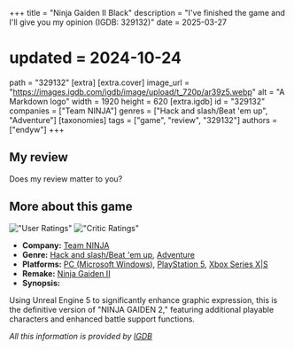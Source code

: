 +++
title = "Ninja Gaiden II Black"
description = "I've finished the game and I'll give you my opinion (IGDB: 329132)"
date = 2025-03-27
# updated = 2024-10-24
path = "329132"
[extra]
[extra.cover]
image_url = "https://images.igdb.com/igdb/image/upload/t_720p/ar39z5.webp"
alt = "A Markdown logo"
width = 1920
height = 620
[extra.igdb]
id = "329132"
companies = ["Team NINJA"]
genres = ["Hack and slash/Beat 'em up", "Adventure"]
[taxonomies]
tags = ["game", "review", "329132"]
authors = ["endyw"]
+++
## My review

Does my review matter to you?

## More about this game

!["User Ratings"](https://img.shields.io/badge/User_Ratings-6.5-blue)
!["Critic Ratings"](https://img.shields.io/badge/Critic_Ratings-8.0-blue)

- **Company:** [Team NINJA](https://www.igdb.com/companies/team-ninja)
- **Genre:** [Hack and slash/Beat 'em up](https://www.igdb.com/genres/hack-and-slash-beat-em-up),  [Adventure](https://www.igdb.com/genres/adventure)
- **Platforms:** [PC (Microsoft Windows)](https://www.igdb.com/platforms/win),  [PlayStation 5](https://www.igdb.com/platforms/ps5),  [Xbox Series X|S](https://www.igdb.com/platforms/series-x-s)
- **Remake:** [Ninja Gaiden II](https://www.igdb.com/games/ninja-gaiden-ii)
- **Synopsis:**

Using Unreal Engine 5 to significantly enhance graphic expression, this is the definitive version of "NINJA GAIDEN 2," featuring additional playable characters and enhanced battle support functions.

*All this information is provided by [IGDB](https://www.igdb.com/games/ninja-gaiden-ii-black)*
